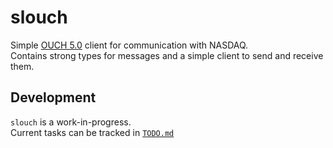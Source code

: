 
# slouch
Simple [OUCH 5.0](https://www.nasdaqtrader.com/content/technicalsupport/specifications/TradingProducts/OUCH5.0.pdf) client for communication with NASDAQ.<br>
Contains strong types for messages and a simple client to send and receive them.

## Development
`slouch` is a work-in-progress. <br>
Current tasks can be tracked in [`TODO.md`](TODO.md)


